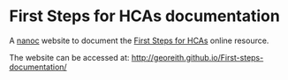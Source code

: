 # First Steps for HCAs documentation

A [nanoc](https://github.com/nanoc/nanoc) website to document the [First Steps for HCAs](http://rcnhca.org.uk) online resource.

The website can be accessed at: http://georeith.github.io/First-steps-documentation/
